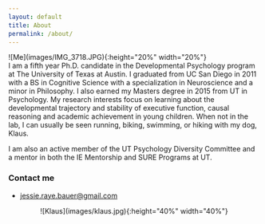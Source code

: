 ```yaml
---
layout: default
title: About
permalink: /about/
---
```

<div style="text-align:left" markdown="1">
![Me](images/IMG_3718.JPG){:height="20%" width="20%"}    
</div> I am a fifth year Ph.D. candidate in the Developmental Psychology program at The University of Texas at Austin. I graduated from UC San Diego in 2011 with a BS in Cognitive Science with a specialization in Neuroscience and a minor in Philosophy. I also earned my Masters degree in 2015 from UT in Psychology.
 My research interests focus on learning about the developmental trajectory and stability of executive function, causal reasoning and academic achievement in young children.
When not in the lab, I can usually be seen running, biking, swimming, or hiking with my dog, Klaus.

I am also an active member of the UT Psychology Diversity Committee and a mentor in both the IE Mentorship and SURE Programs at UT. 

### Contact me

+ [jessie.raye.bauer@gmail.com](mailto:jessie.raye.bauer@gmail.com)

<div style="text-align:center" markdown="1">
![Klaus](images/klaus.jpg){:height="40%" width="40%"}   
</div>

